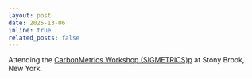 ```yaml
---
layout: post
date: 2025-13-06 
inline: true
related_posts: false
---
```


Attending the <a href="https://noman-bashir.github.io/CarbonMetrics/program">CarbonMetrics Workshop (SIGMETRICS)p</a> at Stony Brook, New York. 

